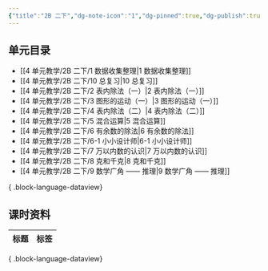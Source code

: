 ```yaml
---
{"title":"2B 二下","dg-note-icon":"1","dg-pinned":true,"dg-publish":true,"permalink":"/4 单元教学/2B 二下/","pinned":true,"dgPassFrontmatter":true,"noteIcon":"1"}
---
```



## 单元目录

- [[4 单元教学/2B 二下/1 数据收集整理\|1 数据收集整理]]
- [[4 单元教学/2B 二下/10 总复习\|10 总复习]]
- [[4 单元教学/2B 二下/2 表内除法（一）\|2 表内除法（一）]]
- [[4 单元教学/2B 二下/3 图形的运动（一）\|3 图形的运动（一）]]
- [[4 单元教学/2B 二下/4 表内除法（二）\|4 表内除法（二）]]
- [[4 单元教学/2B 二下/5 混合运算\|5 混合运算]]
- [[4 单元教学/2B 二下/6 有余数的除法\|6 有余数的除法]]
- [[4 单元教学/2B 二下/6-1 小小设计师\|6-1 小小设计师]]
- [[4 单元教学/2B 二下/7 万以内数的认识\|7 万以内数的认识]]
- [[4 单元教学/2B 二下/8 克和千克\|8 克和千克]]
- [[4 单元教学/2B 二下/9 数学广角 —— 推理\|9 数学广角 —— 推理]]

{ .block-language-dataview}

## 课时资料

| 标题 | 标签 |
| -- | -- |

{ .block-language-dataview}